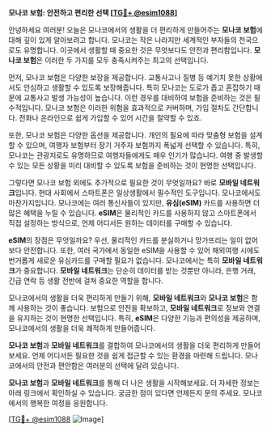 **모나코 보험: 안전하고 편리한 선택 [[TG💪+ @esim1088](https://t.me/s/esim1088)]**

안녕하세요 여러분! 오늘은 모나코에서의 생활을 더 편리하게 만들어주는 **모나코 보험**에 대해 깊이 있게 알아보려고 합니다. 모나코는 작은 나라지만 세계적인 부자들의 천국으로도 유명합니다. 이곳에서 생활할 때 중요한 것은 무엇보다도 안전과 편리함입니다. **모나코 보험**은 이러한 두 가지를 모두 충족시켜주는 최고의 선택입니다.

먼저, 모나코 보험은 다양한 보장을 제공합니다. 교통사고나 질병 등 예기치 못한 상황에서도 안심하고 생활할 수 있도록 보장해줍니다. 특히 모나코는 도로가 좁고 혼잡하기 때문에 교통사고 발생 가능성이 높습니다. 이런 경우를 대비하여 보험을 준비하는 것은 필수적입니다. 모나코 보험은 이러한 위험을 효과적으로 커버하며, 가입 절차도 간단합니다. 전화나 온라인으로 쉽게 가입할 수 있어 시간을 절약할 수 있죠.

또한, 모나코 보험은 다양한 옵션을 제공합니다. 개인의 필요에 따라 맞춤형 보험을 설계할 수 있으며, 여행자 보험부터 장기 거주자 보험까지 폭넓게 선택할 수 있습니다. 특히, 모나코는 관광지로도 유명하므로 여행자들에게도 매우 인기가 많습니다. 여행 중 발생할 수 있는 모든 상황을 미리 대비할 수 있도록 보험을 준비하는 것이 현명한 선택입니다.

그렇다면 모나코 보험 외에도 추가적으로 필요한 것이 무엇일까요? 바로 **모바일 네트워크**입니다. 현대 사회에서 스마트폰은 일상생활에서 필수적인 도구입니다. 모나코에서도 마찬가지입니다. 모나코에는 여러 통신사들이 있지만, **유심(eSIM)** 카드를 사용하면 더 많은 혜택을 누릴 수 있습니다. **eSIM**은 물리적인 카드를 사용하지 않고 스마트폰에서 직접 설정하는 방식으로, 언제 어디서든 원하는 데이터를 구매할 수 있습니다.

**eSIM**의 장점은 무엇일까요? 우선, 물리적인 카드를 분실하거나 망가뜨리는 일이 없어 보다 안전합니다. 또한, 여러 국가에서 동일한 eSIM을 사용할 수 있어 해외여행 시에도 번거롭게 새로운 유심카드를 구매할 필요가 없습니다. 모나코에서는 특히 **모바일 네트워크**가 중요합니다. **모바일 네트워크**는 단순히 데이터를 받는 것뿐만 아니라, 은행 거래, 긴급 연락 등 생활 전반에 걸쳐 중요한 역할을 합니다.

모나코에서의 생활을 더욱 편리하게 만들기 위해, **모바일 네트워크**와 **모나코 보험**은 함께 사용하는 것이 좋습니다. 보험으로 안전을 확보하고, **모바일 네트워크**로 정보와 연결을 유지하는 것이 현명한 선택입니다. 특히, **eSIM**은 다양한 기능과 편의성을 제공하며, 모나코에서의 생활을 더욱 쾌적하게 만들어줍니다.

**모나코 보험**과 **모바일 네트워크**를 결합하여 모나코에서의 생활을 더욱 편리하게 만들어보세요. 언제 어디서든 필요한 것을 쉽게 접근할 수 있는 환경을 마련해 드립니다. 모나코에서의 안전과 편안함은 여러분의 선택에 달려 있습니다.

**모나코 보험**과 **모바일 네트워크**를 통해 더 나은 생활을 시작해보세요. 더 자세한 정보는 아래 링크에서 확인하실 수 있습니다. 궁금한 점이 있다면 언제든지 문의 주세요. 모나코에서의 행복한 여정을 응원합니다.

[[TG💪+ @esim1088](https://t.me/s/esim1088) ![Image](https://i.postimg.cc/Y0z9fWf4/image.png)]